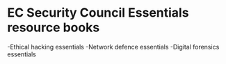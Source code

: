 # EC Security Council Essentials resource books
-Ethical hacking essentials
-Network defence essentials
-Digital forensics essentials
